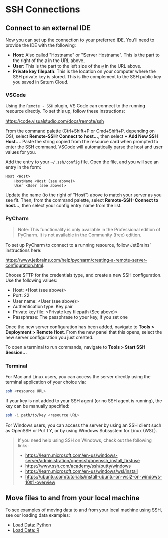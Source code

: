 # SSH Connections

## Connect to an external IDE

Now you can set up the connection to your preferred IDE. You'll need to provide the IDE with the following:

-   **Host**: Also called "Hostname" or "Server Hostname". This is the part to the right of the `@` in the URL above.
-   **User**: This is the part to the left size of the `@` in the URL above.
-   **Private key filepath**: This is the location on your computer where the SSH private key is stored. This is the complement to the SSH public key you saved in Saturn Cloud.

### VSCode

Using the `Remote - SSH` plugin, VS Code can connect to the running resource directly. To set this up, follow these instructions:

<a href="https://code.visualstudio.com/docs/remote/ssh" target='_blank' rel='noopener'>https://code.visualstudio.com/docs/remote/ssh</a>

From the command palette (Ctrl+Shift+P or Cmd+Shift+P, depending on OS), select **Remote-SSH: Connect to host…**, then select **+ Add New SSH Host...**. Paste the string copied from the resource card when prompted to enter the SSH command. VSCode will automatically parse the host and user values for you.

Add the entry to your `~/.ssh/config` file. Open the file, and you will see an entry in the form:

```
Host <Host>
    HostName <Host (see above)>
    User <User (see above)>
```

Update the name (to the right of "Host") above to match your server as you see fit. Then, from the command palette, select **Remote-SSH: Connect to host…**, then select your config entry name from the list.

### PyCharm

> Note: This functionality is only available in the Professional edition of PyCharm. It is not available in the Community (free) edition.

To set up PyCharm to connect to a running resource, follow JetBrains’ instructions here:

<a href="https://www.jetbrains.com/help/pycharm/creating-a-remote-server-configuration.html" target='_blank' rel='noopener'>https://www.jetbrains.com/help/pycharm/creating-a-remote-server-configuration.html</a>.

Choose SFTP for the credentials type, and create a new SSH configuration. Use the following values:

-   Host: <Host (see above)>
-   Port: 22
-   User name: <User (see above)>
-   Authentication type: Key pair
-   Private key file: <Private key filepath (See above)>
-   Passphrase: The passphrase to your key, if you set one

Once the new server configuration has been added, navigate to **Tools > Deployment > Remote Host**. From the new panel that this opens, select the new server configuration you just created.

To open a terminal to run commands, navigate to **Tools > Start SSH Session…**

### Terminal

For Mac and Linux users, you can access the server directly using the terminal application of your choice via:

```bash
ssh <resource URL>
```

If your key is not added to your SSH agent (or no SSH agent is running), the key can be manually specified:

```bash
ssh -i path/to/key <resource URL>
```

For Windows users, you can access the server by using an SSH client such as OpenSSH or PuTTY, or by using Windows Subsystem for Linux (WSL).

> If you need help using SSH on Windows, check out the following links:
>
> -   <a href="https://learn.microsoft.com/en-us/windows-server/administration/openssh/openssh_install_firstuse" target='_blank' rel='noopener'>https://learn.microsoft.com/en-us/windows-server/administration/openssh/openssh_install_firstuse</a>
> -   <a href="https://www.ssh.com/academy/ssh/putty/windows" target='_blank' rel='noopener'>https://www.ssh.com/academy/ssh/putty/windows</a>
> -   <a href="https://learn.microsoft.com/en-us/windows/wsl/install" target='_blank' rel='noopener'>https://learn.microsoft.com/en-us/windows/wsl/install</a>
> -   <a href="https://ubuntu.com/tutorials/install-ubuntu-on-wsl2-on-windows-10#1-overview" target='_blank' rel='noopener'>https://ubuntu.com/tutorials/install-ubuntu-on-wsl2-on-windows-10#1-overview</a>


## Move files to and from your local machine

To see examples of moving data to and from your local machine using SSH, see our loading data examples:

-   [Load Data: Python](<docs/examples/python/load-data/qs-load-data-local-files.md>)
-   [Load Data: R](<docs/examples/r/load-data/qs-r-load-data-local-files.md>)
